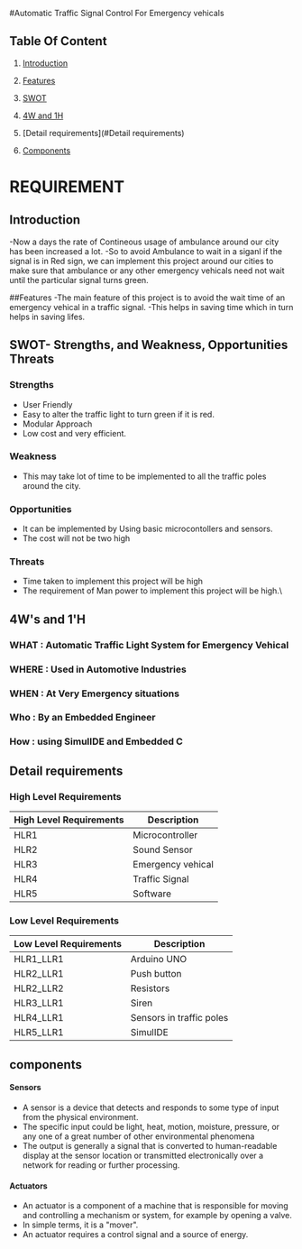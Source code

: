 #Automatic Traffic Signal Control For Emergency vehicals

## Table Of Content
  1. [Introduction](#introduction)

  2. [Features](#features)

  3. [SWOT](#swot)

  4. [4W and 1H](#4wand1h)

  5. [Detail requirements](#Detail requirements)

  6. [Components](#components)



# REQUIREMENT


## Introduction 
-Now a days the rate of Contineous usage of ambulance around our city has been increased a lot.
-So to avoid Ambulance to wait in a siganl if the signal is in Red sign, we can implement this project around our cities 
to make sure that ambulance or any other emergency vehicals need not wait until the particular signal turns green.

##Features
-The main  feature of this project is to avoid the wait time of an emergency vehical in a traffic signal.
-This helps in saving time which in turn helps in saving lifes. 

## SWOT- Strengths, and Weakness, Opportunities Threats

### Strengths
- User Friendly
- Easy to alter the traffic light to turn green if it is red.
- Modular Approach
- Low cost and very efficient.

### Weakness
- This may take lot of time to be implemented to all the traffic poles around the city. 

### Opportunities
- It can be implemented by Using basic microcontollers and sensors.
- The cost will not be two high 

### Threats 
- Time taken to implement this project will be high 
- The requirement of Man power to implement this project will be high.\

## 4W's and 1'H
### **WHAT** : Automatic Traffic Light System for Emergency Vehical
### **WHERE** : Used in Automotive Industries
### **WHEN** : At Very Emergency situations
### **Who** : By an Embedded Engineer 

### **How** : using SimulIDE and Embedded C 

## Detail requirements
### High Level Requirements
| High Level Requirements      | Description |
| ----------- | ----------- |
| HLR1      | Microcontroller   |
| HLR2   | Sound Sensor|
| HLR3   | Emergency vehical|
| HLR4   | Traffic Signal|
| HLR5   | Software |

### Low Level Requirements
| Low Level Requirements      | Description |
| ----------- | ----------- |
| HLR1_LLR1      | Arduino UNO   |
| HLR2_LLR1   | Push button |
| HLR2_LLR2   | Resistors |
| HLR3_LLR1   | Siren |
| HLR4_LLR1   | Sensors in traffic poles|
| HLR5_LLR1   | SimulIDE |

## components

  #### Sensors 
  * A sensor is a device that detects and responds to some type of input from the physical environment.
  * The specific input could be light, heat, motion, moisture, pressure, or any one of a great number of other environmental phenomena
  * The output is generally a signal that is converted to human-readable display at the sensor location or transmitted electronically over a network for reading or further processing. 

  #### Actuators
  * An actuator is a component of a machine that is responsible for moving and controlling a mechanism or system, for example by opening a valve.
  * In simple terms, it is a "mover".
  * An actuator requires a control signal and a source of energy.

